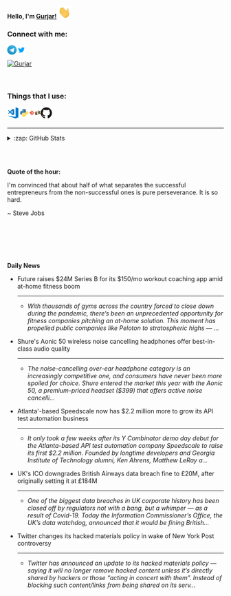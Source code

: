 #### Hello, I'm [Gurjar!](https://GurjarKing.github.io) <img src="https://raw.githubusercontent.com/ABSphreak/ABSphreak/master/gifs/Hi.gif" width="30px"></h2>


### Connect with me:

[<img align="left" alt="Gurjar | Telegram" width="22px" src="https://raw.githubusercontent.com/github/explore/80688e429a7d4ef2fca1e82350fe8e3517d3494d/topics/telegram/telegram.png" />][Telegram]
[<img align="left" alt="Gurjar | Twitter" width="22px" src="https://raw.githubusercontent.com/github/explore/80688e429a7d4ef2fca1e82350fe8e3517d3494d/topics/twitter/twitter.png" />][Twitter]
<br >
<br >
<a href="https://github.com/GurjarKing"><img src="https://komarev.com/ghpvc/?username=GurjarKing" alt="Gurjar" /></a> <br />
<br />
<br />
<!-- <br >

![](https://visitor-badge.glitch.me/badge?page_id=GurjarKing)

<br /> -->

### Things that I use:

[<img align="left" alt="Visual Studio Code" width="26px" src="https://raw.githubusercontent.com/github/explore/80688e429a7d4ef2fca1e82350fe8e3517d3494d/topics/visual-studio-code/visual-studio-code.png" />][VSCode]
[<img align="left" alt="Python" width="26px" src="https://raw.githubusercontent.com/github/explore/80688e429a7d4ef2fca1e82350fe8e3517d3494d/topics/python/python.png" />][Python]
[<img align="left" alt="Git" width="26px" src="https://raw.githubusercontent.com/github/explore/80688e429a7d4ef2fca1e82350fe8e3517d3494d/topics/git/git.png" />][Git]
[<img align="left" alt="GitHub" width="26px" src="https://raw.githubusercontent.com/github/explore/78df643247d429f6cc873026c0622819ad797942/topics/github/github.png" />][Github]

<br />
<br />

---
<details>
  <summary>:zap: GitHub Stats</summary>

<img align="left" alt="Gurjar's Github Stats" src="https://github-readme-stats.vercel.app/api?username=GurjarKing&show_icons=true&hide_border=true&count_private=true&include_all_commit=true&theme=algolia" />

</details>

<!-- ### 🔔 My latest tweet
<a href="https://twitter.com/Gurjar_King43" target="_blank">
	<img src="https://github.com/GurjarKing/GurjarKing/raw/master/tweet.png" width="70%" align="center" alt="Click to view on Twitter" title="My latest tweet, as an image"/>
</a> -->
<br>

<pre>

</pre>

**Quote of the hour:**

I'm convinced that about half of what separates the successful entrepreneurs from the non-successful ones is pure perseverance. It is so hard.

~ Steve Jobs
<pre>

</pre>
<br>
<pre>


</pre>
<strong>Daily News</strong>
  
  - Future raises $24M Series B for its $150/mo workout coaching app amid at-home fitness boom
     <hr/>
     
      - *With thousands of gyms across the country forced to close down during the pandemic, there’s been an unprecedented opportunity for fitness companies pitching an at-home solution. This moment has propelled public companies like Peloton to stratospheric highs — …*
     
  - Shure's Aonic 50 wireless noise cancelling headphones offer best-in-class audio quality
      <hr/>
      
      - *The noise-cancelling over-ear headphone category is an increasingly competitive one, and consumers have never been more spoiled for choice. Shure entered the market this year with the Aonic 50, a premium-priced headset ($399) that offers active noise cancelli…*
      
  - Atlanta'-based Speedscale now has $2.2 million more to grow its API test automation business
      <hr/>
      
      - *It only took a few weeks after its Y Combinator demo day debut for the Atlanta-based API test automation company Speedscale to raise its first $2.2 million. Founded by longtime developers and Georgia Institute of Technology alumni, Ken Ahrens, Matthew LeRay a…*
      
  - UK's ICO downgrades British Airways data breach fine to £20M, after originally setting it at £184M
      <hr/>
      
      - *One of the biggest data breaches in UK corporate history has been closed off by regulators not with a bang, but a whimper — as a result of Covid-19. Today the Information Commissioner’s Office, the UK’s data watchdog, announced that it would be fining British…*
       
  - Twitter changes its hacked materials policy in wake of New York Post controversy
      <hr/>
       
       - *Twitter has announced an update to its hacked materials policy — saying it will no longer remove hacked content unless it’s directly shared by hackers or those “acting in concert with them”. Instead of blocking such content/links from being shared on its serv…*
      

<br />

[VSCode]: https://code.visualstudio.com/
[Python]: https://www.python.org/
[Git]: https://git-scm.com/
[Github]: https://github.com/
[Telegram]: https://t.me/Gurjar_King/
[Twitter]: https://twitter.com/Gurjar_King43/

